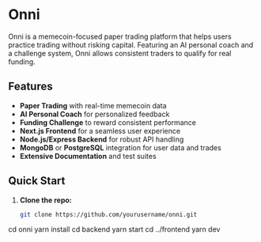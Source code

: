 # Onni

Onni is a memecoin-focused paper trading platform that helps users practice trading without risking capital. Featuring an AI personal coach and a challenge system, Onni allows consistent traders to qualify for real funding.

## Features
- **Paper Trading** with real-time memecoin data
- **AI Personal Coach** for personalized feedback
- **Funding Challenge** to reward consistent performance
- **Next.js Frontend** for a seamless user experience
- **Node.js/Express Backend** for robust API handling
- **MongoDB** or **PostgreSQL** integration for user data and trades
- **Extensive Documentation** and test suites

## Quick Start

1. **Clone the repo:**
   ```bash
   git clone https://github.com/yourusername/onni.git
cd onni
yarn install
cd backend
yarn start
cd ../frontend
yarn dev

